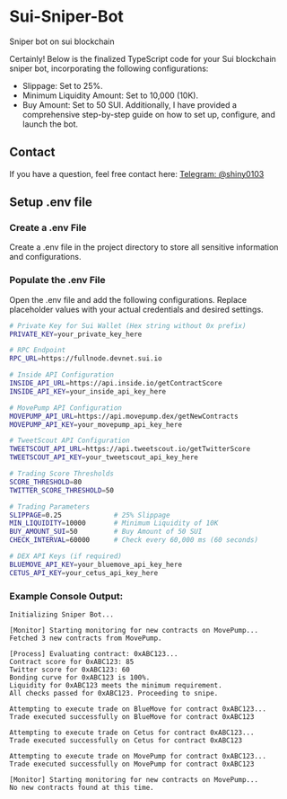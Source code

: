 # Sui-Sniper-Bot
Sniper bot on sui blockchain

Certainly! Below is the finalized TypeScript code for your Sui blockchain sniper bot, incorporating the following configurations:

- Slippage: Set to 25%.
- Minimum Liquidity Amount: Set to 10,000 (10K).
- Buy Amount: Set to 50 SUI.
Additionally, I have provided a comprehensive step-by-step guide on how to set up, configure, and launch the bot.

## Contact

If you have a question, feel free contact here: [Telegram: @shiny0103](https://t.me/shiny0103)

## Setup .env file

### Create a .env File

Create a .env file in the project directory to store all sensitive information and configurations.

### Populate the .env File

Open the .env file and add the following configurations. Replace placeholder values with your actual credentials and desired settings.

```bash
# Private Key for Sui Wallet (Hex string without 0x prefix)
PRIVATE_KEY=your_private_key_here

# RPC Endpoint
RPC_URL=https://fullnode.devnet.sui.io

# Inside API Configuration
INSIDE_API_URL=https://api.inside.io/getContractScore
INSIDE_API_KEY=your_inside_api_key_here

# MovePump API Configuration
MOVEPUMP_API_URL=https://api.movepump.dex/getNewContracts
MOVEPUMP_API_KEY=your_movepump_api_key_here

# TweetScout API Configuration
TWEETSCOUT_API_URL=https://api.tweetscout.io/getTwitterScore
TWEETSCOUT_API_KEY=your_tweetscout_api_key_here

# Trading Score Thresholds
SCORE_THRESHOLD=80
TWITTER_SCORE_THRESHOLD=50

# Trading Parameters
SLIPPAGE=0.25             # 25% Slippage
MIN_LIQUIDITY=10000       # Minimum Liquidity of 10K
BUY_AMOUNT_SUI=50         # Buy Amount of 50 SUI
CHECK_INTERVAL=60000      # Check every 60,000 ms (60 seconds)

# DEX API Keys (if required)
BLUEMOVE_API_KEY=your_bluemove_api_key_here
CETUS_API_KEY=your_cetus_api_key_here
```

### Example Console Output:
```
Initializing Sniper Bot...

[Monitor] Starting monitoring for new contracts on MovePump...
Fetched 3 new contracts from MovePump.

[Process] Evaluating contract: 0xABC123...
Contract score for 0xABC123: 85
Twitter score for 0xABC123: 60
Bonding curve for 0xABC123 is 100%.
Liquidity for 0xABC123 meets the minimum requirement.
All checks passed for 0xABC123. Proceeding to snipe.

Attempting to execute trade on BlueMove for contract 0xABC123...
Trade executed successfully on BlueMove for contract 0xABC123

Attempting to execute trade on Cetus for contract 0xABC123...
Trade executed successfully on Cetus for contract 0xABC123

Attempting to execute trade on MovePump for contract 0xABC123...
Trade executed successfully on MovePump for contract 0xABC123

[Monitor] Starting monitoring for new contracts on MovePump...
No new contracts found at this time.
```


